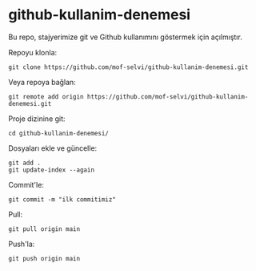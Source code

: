 # github-kullanim-denemesi

Bu repo, stajyerimize git ve Github kullanımını göstermek için açılmıştır.


Repoyu klonla:
```
git clone https://github.com/mof-selvi/github-kullanim-denemesi.git
```


Veya repoya bağlan:
```
git remote add origin https://github.com/mof-selvi/github-kullanim-denemesi.git
```


Proje dizinine git:
```
cd github-kullanim-denemesi/
```


Dosyaları ekle ve güncelle:
```
git add .
git update-index --again
```


Commit'le:
```
git commit -m "ilk commitimiz"
```


Pull:
```
git pull origin main
```


Push'la:
```
git push origin main
```

